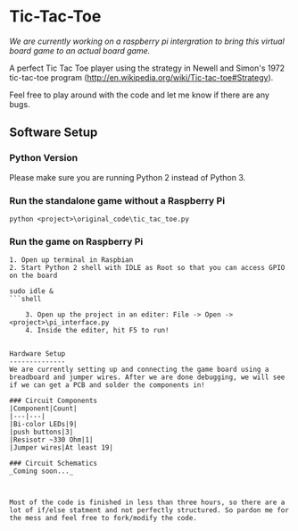 Tic-Tac-Toe
===========

_We are currently working on a raspberry pi intergration to bring this virtual board game to an actual board game._

A perfect Tic Tac Toe player using the strategy in Newell and Simon's 1972 tic-tac-toe program (http://en.wikipedia.org/wiki/Tic-tac-toe#Strategy).

Feel free to play around with the code and let me know if there are any bugs.

Software Setup
--------------
### Python Version
Please make sure you are running Python 2 instead of Python 3.

### Run the standalone game without a Raspberry Pi

```shell
python <project>\original_code\tic_tac_toe.py
```
### Run the game on Raspberry Pi
	1. Open up terminal in Raspbian
	2. Start Python 2 shell with IDLE as Root so that you can access GPIO on the board

```shell
sudo idle &
```shell	

	3. Open up the project in an editer: File -> Open -> <project>\pi_interface.py
	4. Inside the editer, hit F5 to run!


Hardware Setup
--------------
We are currently setting up and connecting the game board using a breadboard and jumper wires. After we are done debugging, we will see if we can get a PCB and solder the components in!

### Circuit Components
|Component|Count|
|---|---|
|Bi-color LEDs|9|
|push buttons|3|
|Resisotr ~330 Ohm|1|
|Jumper wires|At least 19|

### Circuit Schematics
_Coming soon..._



Most of the code is finished in less than three hours, so there are a lot of if/else statment and not perfectly structured. So pardon me for the mess and feel free to fork/modify the code.
